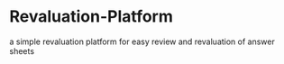# Revaluation-Platform
a simple revaluation platform for easy review and revaluation of answer sheets
